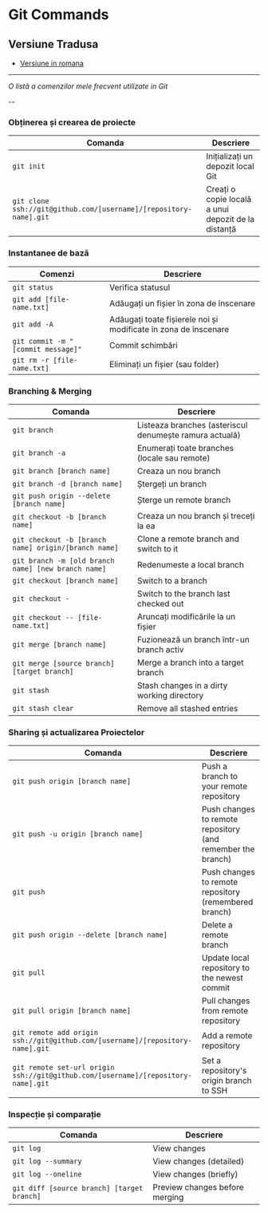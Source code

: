Git Commands
============

## Versiune Tradusa
- [Versiune in romana](READMEro.md)

___

_O listă a comenzilor mele frecvent utilizate in Git_

--

### Obținerea și crearea de proiecte

| Comanda | Descriere |
| ------- | ----------- |
| `git init` | Inițializați un depozit local Git |
| `git clone ssh://git@github.com/[username]/[repository-name].git` | Creați o copie locală a unui depozit de la distanță |

### Instantanee de bază

| Comenzi | Descriere |
| ------- | ----------- |
| `git status` | Verifica statusul |
| `git add [file-name.txt]` | Adăugați un fișier în zona de înscenare |
| `git add -A` |Adăugați toate fișierele noi și modificate în zona de înscenare |
| `git commit -m "[commit message]"` | Commit schimbări |
| `git rm -r [file-name.txt]` | Eliminați un fișier (sau folder) |

### Branching & Merging

| Comanda | Descriere |
| ------- | ----------- |
| `git branch` | Listeaza branches (asteriscul denumește ramura actuală) |
| `git branch -a` | Enumerați toate branches (locale sau remote) |
| `git branch [branch name]` | Creaza un nou branch |
| `git branch -d [branch name]` | Ștergeți un branch |
| `git push origin --delete [branch name]` | Șterge un remote branch |
| `git checkout -b [branch name]` | Creaza un nou branch și treceți la ea |
| `git checkout -b [branch name] origin/[branch name]` | Clone a remote branch and switch to it |
| `git branch -m [old branch name] [new branch name]` | Redenumeste a local branch |
| `git checkout [branch name]` | Switch to a branch |
| `git checkout -` | Switch to the branch last checked out |
| `git checkout -- [file-name.txt]` | Aruncați modificările la un fișier |
| `git merge [branch name]` | Fuzionează un branch într-un  branch activ |
| `git merge [source branch] [target branch]` | Merge a branch into a target branch |
| `git stash` | Stash changes in a dirty working directory |
| `git stash clear` | Remove all stashed entries |

### Sharing și actualizarea Proiectelor

| Comanda | Descriere |
| ------- | ----------- |
| `git push origin [branch name]` | Push a branch to your remote repository |
| `git push -u origin [branch name]` | Push changes to remote repository (and remember the branch) |
| `git push` | Push changes to remote repository (remembered branch) |
| `git push origin --delete [branch name]` | Delete a remote branch |
| `git pull` | Update local repository to the newest commit |
| `git pull origin [branch name]` | Pull changes from remote repository |
| `git remote add origin ssh://git@github.com/[username]/[repository-name].git` | Add a remote repository |
| `git remote set-url origin ssh://git@github.com/[username]/[repository-name].git` | Set a repository's origin branch to SSH |

### Inspecție și comparație

| Comanda | Descriere |
| ------- | ----------- |
| `git log` | View changes |
| `git log --summary` | View changes (detailed) |
| `git log --oneline` | View changes (briefly) |
| `git diff [source branch] [target branch]` | Preview changes before merging |
